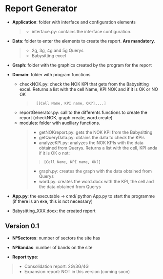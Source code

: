 <h1>Report Generator</h1>

- **Application**: folder with interface and configuration elements
    >- interface.py: contains the interface configuration.
- **Data**: folder to enter the elements to create the report. **Are mandatory**.
    >- 2g, 3g, 4g and 5g Querys 
    >- Babysitting excel 
- **Graph**: folder with the graphics created by the program for the report
- **Domain**: folder with program functions
    - checkNOK.py: check the NOK KPI that gets from the Babysitting excel. Returns a list with the cell Name, KPI NOK and if it is OK or NO OK 
        >       [[Cell Name, KPI name, OK?],...]
    - reportGenerator.py: call to the differents functions to create the report (checkNOK, graph.create, word.create)
    - modules: folder with auxiliary functions.
         >- getNOKreport.py: gets the NOK KPI from the Babysitting
         >- getQueryData.py: obtains the data to check the KPIs
         >- analyzeKPI.py: analyzes the NOK KPIs with the data obtained from Querys. Returns a list with the cell, KPI anda if it is OK o not:
         >>     [Cell Name, KPI name, OK?]
         >- graph.py: creates the graph with the data obtained from Querys
         >- word.py: creates the word.docx with the KPI, the cell and the data obtained from Querys

- **App.py**: the executable -> cmd/ python App.py to start the programme (if there is an exe, this is not necessary)
- Babysitting_XXX.docx: the created report


<h2>Version 0.1</h2>

- **NºSectores**: number of sectors the site has

- **NºBandas**: number of bands on the site 

- **Report type**: 

>- Consolidation report: 2G/3G/4G 
>- Expansion report: NOT in this version (coming soon)
